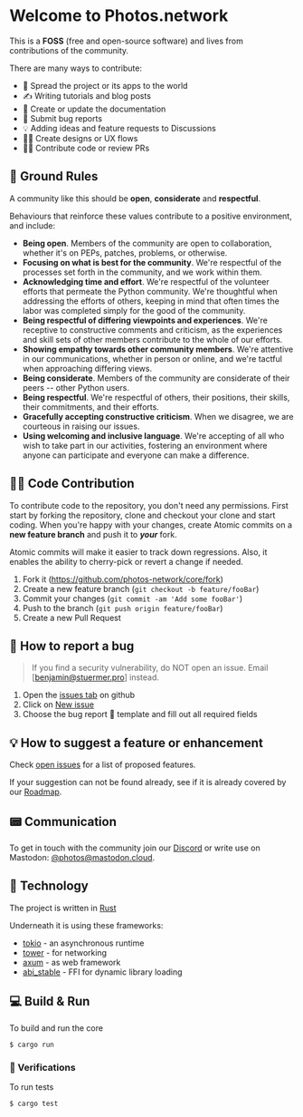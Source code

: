 # Welcome to Photos.network <!-- omit in toc -->

This is a **FOSS** (free and open-source software) and lives from contributions of the community.

There are many ways to contribute:

 * 📣 Spread the project or its apps to the world
 * ✍️ Writing tutorials and blog posts
 * 📝 Create or update the documentation
 * 🐛 Submit bug reports
 * 💡 Adding ideas and feature requests to Discussions
 * 👩‍🎨 Create designs or UX flows
 * 🧑‍💻 Contribute code or review PRs



## 📜 Ground Rules

A community like this should be **open**, **considerate** and **respectful**.

Behaviours that reinforce these values contribute to a positive environment, and include:

 * **Being open**. Members of the community are open to collaboration, whether it's on PEPs, patches, problems, or otherwise.
 * **Focusing on what is best for the community**. We're respectful of the processes set forth in the community, and we work within them.
 * **Acknowledging time and effort**. We're respectful of the volunteer efforts that permeate the Python community. We're thoughtful when addressing the efforts of others, keeping in mind that often times the labor was completed simply for the good of the community.
 * **Being respectful of differing viewpoints and experiences**. We're receptive to constructive comments and criticism, as the experiences and skill sets of other members contribute to the whole of our efforts.
 * **Showing empathy towards other community members**. We're attentive in our communications, whether in person or online, and we're tactful when approaching differing views.
 * **Being considerate**. Members of the community are considerate of their peers -- other Python users.
 * **Being respectful**. We're respectful of others, their positions, their skills, their commitments, and their efforts.
 * **Gracefully accepting constructive criticism**. When we disagree, we are courteous in raising our issues.
 * **Using welcoming and inclusive language**. We're accepting of all who wish to take part in our activities, fostering an environment where anyone can participate and everyone can make a difference.



## 🧑‍💻 Code Contribution

To contribute code to the repository, you don't need any permissions.
First start by forking the repository, clone and checkout your clone and start coding.
When you're happy with your changes, create Atomic commits on a **new feature branch** and push it to ***your*** fork.

Atomic commits will make it easier to track down regressions. Also, it enables the ability to cherry-pick or revert a change if needed.

1. Fork it (https://github.com/photos-network/core/fork)
2. Create a new feature branch (`git checkout -b feature/fooBar`)
3. Commit your changes (`git commit -am 'Add some fooBar'`)
4. Push to the branch (`git push origin feature/fooBar`)
5. Create a new Pull Request



## 🐛 How to report a bug

> If you find a security vulnerability, do NOT open an issue. Email [benjamin@stuermer.pro] instead.

1. Open the [issues tab](https://github.com/photos-network/core/issues) on github
2. Click on [New issue](https://github.com/photos-network/core/issues/new/choose)
3. Choose the bug report 🐛 template and fill out all required fields



## 💡 How to suggest a feature or enhancement

Check [open issues](https://github.com/photos-network/core/issues) for a list of proposed features.

If your suggestion can not be found already, see if it is already covered by our [Roadmap](https://github.com/photos-network/core/#roadmap).



## 📟 Communication

To get in touch with the community join our [Discord](https://img.shields.io/discord/793235453871390720) or write use on Mastodon: [@photos@mastodon.cloud](https://mastodon.cloud/@photos).



## 💾 Technology

The project is written in [Rust](https://rust-lang.org/) 

Underneath it is using these frameworks:

* [tokio](https://github.com/tokio-rs/tokio) - an asynchronous runtime
* [tower](https://github.com/tower-rs/tower) - for networking
* [axum](https://github.com/tokio-rs/axum) - as web framework
* [abi_stable](https://github.com/rodrimati1992/abi_stable_crates) - FFI for dynamic library loading



## 💻 Build & Run

To build and run the core

```shell
$ cargo run
```

### 🔬 Verifications

To run tests

```shell
$ cargo test
```
